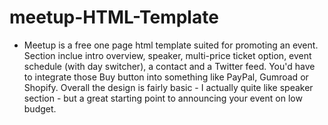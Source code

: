 # meetup-HTML-Template
* Meetup is a free one page html template suited for promoting an event. Section inclue intro overview, speaker, multi-price ticket option, event schedule (with day switcher), a contact and a Twitter feed. You'd have to integrate those Buy button into something like PayPal, Gumroad or Shopify. Overall the design is fairly basic - I actually quite like speaker section - but a great starting point to announcing your event on low budget.
